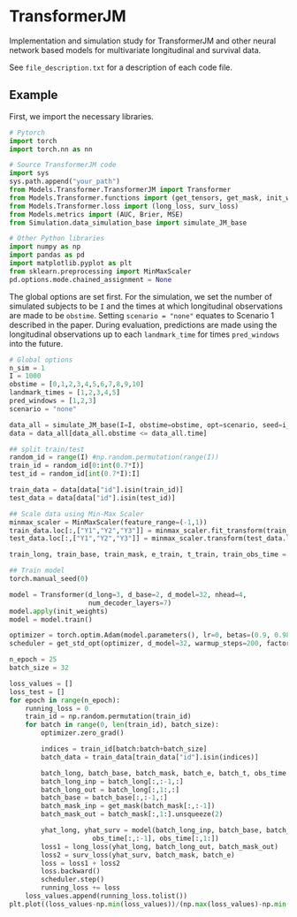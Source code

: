 # TransformerJM

Implementation and simulation study for TransformerJM and other neural network based models for multivariate longitudinal and survival data.

See `file_description.txt` for a description of each code file.

## Example

First, we import the necessary libraries.

```python
# Pytorch
import torch
import torch.nn as nn

# Source TransformerJM code
import sys
sys.path.append("your_path")
from Models.Transformer.TransformerJM import Transformer
from Models.Transformer.functions import (get_tensors, get_mask, init_weights, get_std_opt)
from Models.Transformer.loss import (long_loss, surv_loss)
from Models.metrics import (AUC, Brier, MSE)
from Simulation.data_simulation_base import simulate_JM_base

# Other Python libraries
import numpy as np
import pandas as pd
import matplotlib.pyplot as plt
from sklearn.preprocessing import MinMaxScaler
pd.options.mode.chained_assignment = None
```

The global options are set first. For the simulation, we set the number of simulated subjects to be `I` and the times at which longitudinal observations are made to be `obstime`. Setting `scenario = "none"` equates to Scenario 1 described in the paper. During evaluation, predictions are made using the longitudinal observations up to each `landmark_time` for times `pred_windows` into the future.

```python
# Global options
n_sim = 1
I = 1000
obstime = [0,1,2,3,4,5,6,7,8,9,10]
landmark_times = [1,2,3,4,5]
pred_windows = [1,2,3]
scenario = "none"
```



```python
data_all = simulate_JM_base(I=I, obstime=obstime, opt=scenario, seed=i_sim)
data = data_all[data_all.obstime <= data_all.time]

## split train/test
random_id = range(I) #np.random.permutation(range(I))
train_id = random_id[0:int(0.7*I)]
test_id = random_id[int(0.7*I):I]

train_data = data[data["id"].isin(train_id)]
test_data = data[data["id"].isin(test_id)]

## Scale data using Min-Max Scaler
minmax_scaler = MinMaxScaler(feature_range=(-1,1))
train_data.loc[:,["Y1","Y2","Y3"]] = minmax_scaler.fit_transform(train_data.loc[:,["Y1","Y2","Y3"]])
test_data.loc[:,["Y1","Y2","Y3"]] = minmax_scaler.transform(test_data.loc[:,["Y1","Y2","Y3"]])

train_long, train_base, train_mask, e_train, t_train, train_obs_time = get_tensors(train_data.copy())
```



```python
## Train model
torch.manual_seed(0)

model = Transformer(d_long=3, d_base=2, d_model=32, nhead=4,
                    num_decoder_layers=7)
model.apply(init_weights)
model = model.train()

optimizer = torch.optim.Adam(model.parameters(), lr=0, betas=(0.9, 0.98), eps=1e-9)
scheduler = get_std_opt(optimizer, d_model=32, warmup_steps=200, factor=0.2)

n_epoch = 25
batch_size = 32

loss_values = []
loss_test = []
for epoch in range(n_epoch):
    running_loss = 0
    train_id = np.random.permutation(train_id)
    for batch in range(0, len(train_id), batch_size):
        optimizer.zero_grad()

        indices = train_id[batch:batch+batch_size]
        batch_data = train_data[train_data["id"].isin(indices)]

        batch_long, batch_base, batch_mask, batch_e, batch_t, obs_time = get_tensors(batch_data.copy())
        batch_long_inp = batch_long[:,:-1,:]
        batch_long_out = batch_long[:,1:,:]
        batch_base = batch_base[:,:-1,:]
        batch_mask_inp = get_mask(batch_mask[:,:-1])
        batch_mask_out = batch_mask[:,1:].unsqueeze(2)

        yhat_long, yhat_surv = model(batch_long_inp, batch_base, batch_mask_inp,
                     obs_time[:,:-1], obs_time[:,1:])
        loss1 = long_loss(yhat_long, batch_long_out, batch_mask_out)
        loss2 = surv_loss(yhat_surv, batch_mask, batch_e)
        loss = loss1 + loss2
        loss.backward()
        scheduler.step()
        running_loss += loss
    loss_values.append(running_loss.tolist())
plt.plot((loss_values-np.min(loss_values))/(np.max(loss_values)-np.min(loss_values)), 'b-')
```

